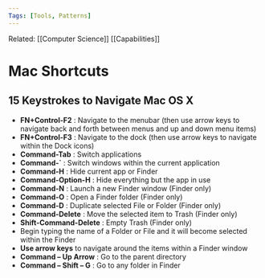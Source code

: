 ```yaml
---
Tags: [Tools, Patterns]
---
```

Related: [[Computer Science]] [[Capabilities]]
# Mac Shortcuts

## 15 Keystrokes to Navigate Mac OS X

-   **FN+Control-F2** : Navigate to the menubar (then use arrow keys to navigate back and forth between menus and up and down menu items)
-   **FN+Control-F3** : Navigate to the dock (then use arrow keys to navigate within the Dock icons)
-   **Command-Tab** : Switch applications
-   **Command-`** : Switch windows within the current application
-   **Command-H** : Hide current app or Finder
-   **Command-Option-H** : Hide everything but the app in use
-   **Command-N** : Launch a new Finder window (Finder only)
-   **Command-O** : Open a Finder folder (Finder only)
-   **Command-D** : Duplicate selected File or Folder (Finder only)
-   **Command-Delete** : Move the selected item to Trash (Finder only)
-   **Shift-Command-Delete** : Empty Trash (Finder only)
-   Begin typing the name of a Folder or File and it will become selected within the Finder
-   **Use arrow keys** to navigate around the items within a Finder window
-   **Command – Up Arrow** : Go to the parent directory
-   **Command – Shift – G** : Go to any folder in Finder